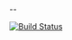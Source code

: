 --

[![Build Status](https://travis-ci.com/marcuscaum/progress.svg?branch=master)](https://travis-ci.com/marcuscaum/progress)
